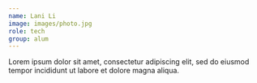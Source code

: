 ```yaml
---
name: Lani Li
image: images/photo.jpg
role: tech
group: alum
---
```


Lorem ipsum dolor sit amet, consectetur adipiscing elit, sed do eiusmod tempor incididunt ut labore et dolore magna aliqua.
